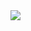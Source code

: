 <img align='right' src="https://github-readme-stats.vercel.app/api?username=joker41pro&show_icons=true">
